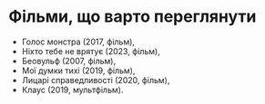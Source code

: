 # Фільми, що варто переглянути

- Голос монстра (2017, фільм),
- Ніхто тебе не врятує (2023, фільм),
- Беовульф (2007, фільм),
- Мої думки тихі (2019, фільм),
- Лицарі справедливості (2020, фільм),
- Клаус (2019, мультфільм).
